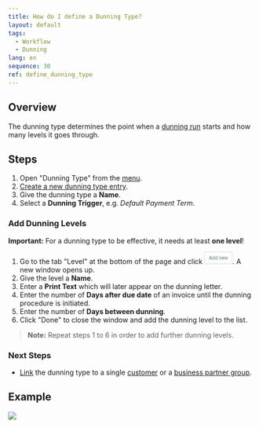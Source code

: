 ```yaml
---
title: How do I define a Dunning Type?
layout: default
tags:
  - Workflow
  - Dunning
lang: en
sequence: 30
ref: define_dunning_type
---
```


## Overview
The dunning type determines the point when a [dunning run](Dunning_Run) starts and how many levels it goes through.

## Steps
1. Open "Dunning Type" from the [menu](Menu).
1. [Create a new dunning type entry](New_Record_Window).
1. Give the dunning type a **Name**.
1. Select a **Dunning Trigger**, e.g. *Default Payment Term*.

### Add Dunning Levels
**Important:** For a dunning type to be effective, it needs at least **one level**!

1. Go to the tab "Level" at the bottom of the page and click ![](assets/Add_New_Button.png). A new window opens up.
1. Give the level a **Name**.
1. Enter a **Print Text** which will later appear on the dunning letter.
1. Enter the number of **Days after due date** of an invoice until the dunning procedure is initiated.
1. Enter the number of **Days between dunning**.
1. Click "Done" to close the window and add the dunning level to the list.
 >**Note:** Repeat steps 1 to 6 in order to add further dunning levels.

### Next Steps
- [Link](link_dunning_type_to_partner) the dunning type to a single [customer](New_business_partner_customer) or a [business partner group](New_Business_Partner_Group).

## Example
![](assets/Define_dunning_type.gif)
